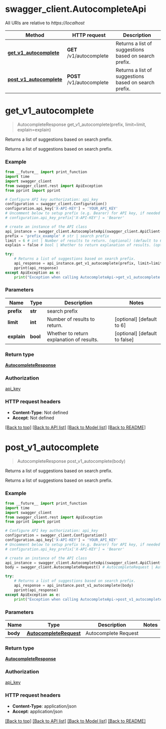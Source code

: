 # swagger_client.AutocompleteApi

All URIs are relative to *https://localhost*

Method | HTTP request | Description
------------- | ------------- | -------------
[**get_v1_autocomplete**](AutocompleteApi.md#get_v1_autocomplete) | **GET** /v1/autocomplete | Returns a list of suggestions based on search prefix.
[**post_v1_autocomplete**](AutocompleteApi.md#post_v1_autocomplete) | **POST** /v1/autocomplete | Returns a list of suggestions based on search prefix.


# **get_v1_autocomplete**
> AutocompleteResponse get_v1_autocomplete(prefix, limit=limit, explain=explain)

Returns a list of suggestions based on search prefix.

Returns a list of suggestions based on search prefix.

### Example
```python
from __future__ import print_function
import time
import swagger_client
from swagger_client.rest import ApiException
from pprint import pprint

# Configure API key authorization: api_key
configuration = swagger_client.Configuration()
configuration.api_key['X-API-KEY'] = 'YOUR_API_KEY'
# Uncomment below to setup prefix (e.g. Bearer) for API key, if needed
# configuration.api_key_prefix['X-API-KEY'] = 'Bearer'

# create an instance of the API class
api_instance = swagger_client.AutocompleteApi(swagger_client.ApiClient(configuration))
prefix = 'prefix_example' # str | search prefix
limit = 6 # int | Number of results to return. (optional) (default to 6)
explain = false # bool | Whether to return explanation of results. (optional) (default to false)

try:
    # Returns a list of suggestions based on search prefix.
    api_response = api_instance.get_v1_autocomplete(prefix, limit=limit, explain=explain)
    pprint(api_response)
except ApiException as e:
    print("Exception when calling AutocompleteApi->get_v1_autocomplete: %s\n" % e)
```

### Parameters

Name | Type | Description  | Notes
------------- | ------------- | ------------- | -------------
 **prefix** | **str**| search prefix | 
 **limit** | **int**| Number of results to return. | [optional] [default to 6]
 **explain** | **bool**| Whether to return explanation of results. | [optional] [default to false]

### Return type

[**AutocompleteResponse**](AutocompleteResponse.md)

### Authorization

[api_key](../README.md#api_key)

### HTTP request headers

 - **Content-Type**: Not defined
 - **Accept**: Not defined

[[Back to top]](#) [[Back to API list]](../README.md#documentation-for-api-endpoints) [[Back to Model list]](../README.md#documentation-for-models) [[Back to README]](../README.md)

# **post_v1_autocomplete**
> AutocompleteResponse post_v1_autocomplete(body)

Returns a list of suggestions based on search prefix.

Returns a list of suggestions based on search prefix.

### Example
```python
from __future__ import print_function
import time
import swagger_client
from swagger_client.rest import ApiException
from pprint import pprint

# Configure API key authorization: api_key
configuration = swagger_client.Configuration()
configuration.api_key['X-API-KEY'] = 'YOUR_API_KEY'
# Uncomment below to setup prefix (e.g. Bearer) for API key, if needed
# configuration.api_key_prefix['X-API-KEY'] = 'Bearer'

# create an instance of the API class
api_instance = swagger_client.AutocompleteApi(swagger_client.ApiClient(configuration))
body = swagger_client.AutocompleteRequest() # AutocompleteRequest | Autocomplete Request

try:
    # Returns a list of suggestions based on search prefix.
    api_response = api_instance.post_v1_autocomplete(body)
    pprint(api_response)
except ApiException as e:
    print("Exception when calling AutocompleteApi->post_v1_autocomplete: %s\n" % e)
```

### Parameters

Name | Type | Description  | Notes
------------- | ------------- | ------------- | -------------
 **body** | [**AutocompleteRequest**](AutocompleteRequest.md)| Autocomplete Request | 

### Return type

[**AutocompleteResponse**](AutocompleteResponse.md)

### Authorization

[api_key](../README.md#api_key)

### HTTP request headers

 - **Content-Type**: application/json
 - **Accept**: application/json

[[Back to top]](#) [[Back to API list]](../README.md#documentation-for-api-endpoints) [[Back to Model list]](../README.md#documentation-for-models) [[Back to README]](../README.md)

